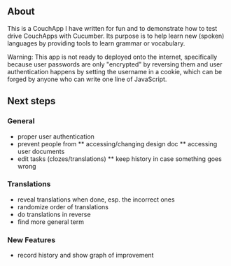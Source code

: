 ## About

This is a CouchApp I have written for fun and to demonstrate how to test drive CouchApps with Cucumber. Its purpose is to help learn new (spoken) languages by providing tools to learn grammar or vocabulary.

Warning: This app is not ready to deployed onto the internet, specifically because user passwords are only "encrypted" by reversing them and user authentication happens by setting the username in a cookie, which can be forged by anyone who can write one line of JavaScript.

## Next steps

### General

* proper user authentication
* prevent people from
** accessing/changing design doc
** accessing user documents
* edit tasks (clozes/translations)
** keep history in case something goes wrong

### Translations

* reveal translations when done, esp. the incorrect ones
* randomize order of translations
* do translations in reverse 
* find more general term

### New Features
* record history and show graph of improvement